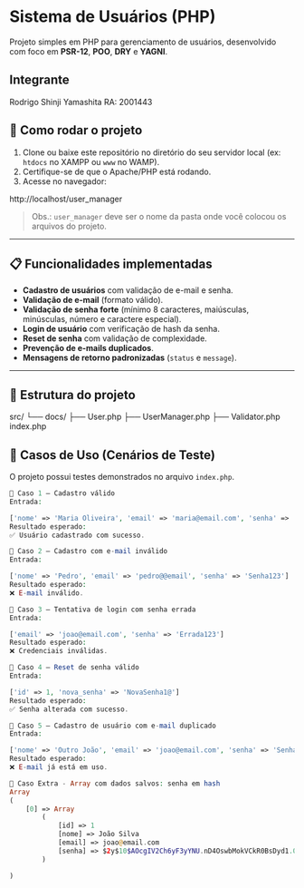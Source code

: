 # Sistema de Usuários (PHP)

Projeto simples em PHP para gerenciamento de usuários, desenvolvido com foco em **PSR-12**, **POO**, **DRY** e **YAGNI**.

## Integrante

Rodrigo Shinji Yamashita
RA: 2001443

## 🚀 Como rodar o projeto

1. Clone ou baixe este repositório no diretório do seu servidor local (ex: `htdocs` no XAMPP ou `www` no WAMP).
2. Certifique-se de que o Apache/PHP está rodando.
3. Acesse no navegador:

http://localhost/user_manager

> Obs.: `user_manager` deve ser o nome da pasta onde você colocou os arquivos do projeto.

---

## 📋 Funcionalidades implementadas

- **Cadastro de usuários** com validação de e-mail e senha.
- **Validação de e-mail** (formato válido).
- **Validação de senha forte** (mínimo 8 caracteres, maiúsculas, minúsculas, número e caractere especial).
- **Login de usuário** com verificação de hash da senha.
- **Reset de senha** com validação de complexidade.
- **Prevenção de e-mails duplicados**.
- **Mensagens de retorno padronizadas** (`status` e `message`).

---

## 📂 Estrutura do projeto

src/
 └── docs/
      ├── User.php
      ├── UserManager.php
      ├── Validator.php
index.php

## 🧪 Casos de Uso (Cenários de Teste)

O projeto possui testes demonstrados no arquivo `index.php`.

```php
🔹 Caso 1 — Cadastro válido
Entrada:

['nome' => 'Maria Oliveira', 'email' => 'maria@email.com', 'senha' => 'SenhA@%123']
Resultado esperado:
✅ Usuário cadastrado com sucesso.

🔹 Caso 2 — Cadastro com e-mail inválido
Entrada:

['nome' => 'Pedro', 'email' => 'pedro@@email', 'senha' => 'Senha123']
Resultado esperado:
❌ E-mail inválido.

🔹 Caso 3 — Tentativa de login com senha errada
Entrada:

['email' => 'joao@email.com', 'senha' => 'Errada123']
Resultado esperado:
❌ Credenciais inválidas.

🔹 Caso 4 — Reset de senha válido
Entrada:

['id' => 1, 'nova_senha' => 'NovaSenha1@']
Resultado esperado:
✅ Senha alterada com sucesso.

🔹 Caso 5 — Cadastro de usuário com e-mail duplicado
Entrada:

['nome' => 'Outro João', 'email' => 'joao@email.com', 'senha' => 'Senha123']
Resultado esperado:
❌ E-mail já está em uso.

🔹 Caso Extra - Array com dados salvos: senha em hash
Array
(
    [0] => Array
        (
            [id] => 1
            [nome] => João Silva
            [email] => joao@email.com
            [senha] => $2y$10$AOcgIV2Ch6yF3yYNU.nD4OswbMokVCkR0BsDyd1.0.hTVn/sA6Mhm
        )

)
